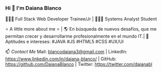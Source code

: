 ### Hi 👋  I'm Daiana Blanco 

👩🏻‍💻 Full Stack Web Developer Trainee/Jr |
👩🏻‍🎓 Systems Analyst Student 


⭐️ A little more about me ⭐️ |
🌎 En búsqueda de nuevos desafíos, que me permitan crecer y desarrollarme profesionalmente en el mundo IT.|
🚀 Aptitudes e intereses: #JAVA #JS #HTML5 #CSS #UX/UI


📫 *Contact Me*
Mail: blancodaiana3@gmail.com |
LinkedIn: https://www.linkedin.com/in/daiana-blanco/ |
GitHub: https://github.com/DaianaBlanco |
Twitter: https://twitter.com/daianabl

